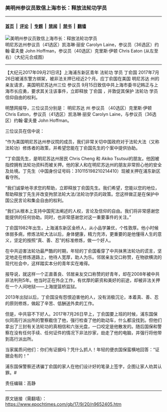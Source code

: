 ### 美明州参议员致信上海市长：释放法轮功学员

---

#### [首页](../../../..?n9652405) &nbsp;|&nbsp; [评论](../../../../../epoch-comment?n9652405) &nbsp;|&nbsp; [专题](../../../../../epoch-special?n9652405) &nbsp;|&nbsp; [禁闻](../../../../../epoch-news?n9652405) &nbsp;|&nbsp; [禁书](../../../../../books?n9652405) &nbsp;|&nbsp; [翻墙](https://github.com/gfw-breaker/nogfw/blob/master/README.md?n9652405)


<div><img alt="美明州参议员致信上海市长：释放法轮功学员" class="attachment-djy_600_400 size-djy_600_400 wp-post-image" src="https://i.epochtimes.com/assets/uploads/2017/09/14e62d3a8b0d520d_ttl7dayQ7L_1_4_-600x400.jpg"/>
<div class="caption">
 明尼苏达州参议员（41选区）凯洛琳·丽安 Carolyn Laine，参议员（36选区）约翰·霍夫曼 John Hoffman，参议员（40选区）克里斯·伊顿 Chris Eaton (从左至右）（大纪元合成图）
</div></div><hr/><div class="post_content" id="artbody" itemprop="articleBody">
 <!-- article content begin -->
 <p>
  【大纪元2017年09月21日讯】上海浦东新区青年
  <ok href="https://www.epochtimes.com/gb/tag/%E6%B3%95%E8%BD%AE%E5%8A%9F.html">
   法轮功
  </ok>
  学员
  <ok href="https://www.epochtimes.com/gb/tag/%E4%B8%81%E4%BF%9E%E5%9B%BD.html">
   丁俞国
  </ok>
  2017年7月26日被浦东警方绑架，被非法关押已经近2个月。应丁俞国在美国
  <ok href="https://www.epochtimes.com/gb/tag/%E6%98%8E%E5%B0%BC%E8%8B%8F%E8%BE%BE.html">
   明尼苏达
  </ok>
  州的亲友请求，美国明尼苏达州三位
  <ok href="https://www.epochtimes.com/gb/tag/%E5%8F%82%E8%AE%AE%E5%91%98.html">
   参议员
  </ok>
  9月15日致信中共上海市委书记韩正与上海市长应勇，要求其关注该事件，立即释放
  <ok href="https://www.epochtimes.com/gb/tag/%E4%B8%81%E4%BF%9E%E5%9B%BD.html">
   丁俞国
  </ok>
  ，并敦促其保护
  <ok href="https://www.epochtimes.com/gb/tag/%E6%B3%95%E8%BD%AE%E5%8A%9F.html">
   法轮功
  </ok>
  学员信仰自由的权利。
 </p>
 <p>
  明慧网报导，三位议员分别是：
  <ok href="https://www.epochtimes.com/gb/tag/%E6%98%8E%E5%B0%BC%E8%8B%8F%E8%BE%BE.html">
   明尼苏达
  </ok>
  州
  <ok href="https://www.epochtimes.com/gb/tag/%E5%8F%82%E8%AE%AE%E5%91%98.html">
   参议员
  </ok>
  （40选区）克里斯·伊顿 Chris Eaton，参议员（41选区）凯洛琳·丽安 Carolyn Laine，与参议员（36选区）约翰·霍夫曼 John Hoffman。
 </p>
 <p>
  三位议员在信中说：
 </p>
 <p>
  “作为美国明尼苏达州参议院的成员，我们非常关切中国政府对于法轮大法（又称法轮功）修炼者的政策，并希望您能在丁俞国先生的个案中提供协助。
 </p>
 <p>
  “丁俞国先生，是明尼苏达州居民 Chris Cheng 和 Akiko Tsutsui的朋友。他因被指控拥有法轮功资料而被关押。他的家人和在明尼苏达州的朋友非常担心他的安全及处境。丁先生（中国身份证号码：310115198210214410）现被关押在浦东新区看守所。
 </p>
 <p>
  “我们诚挚地寻求您的帮助，立即释放丁俞国先生。我们希望，您能以您的地位，帮助释放丁先生并改变拘禁法轮大法/法轮功学员的政策。您这样做正是在保护中国公民言论和集会自由的权利。
 </p>
 <p>
  “我们从根本上支持中国宪法阐述的人权，言论及信仰的自由。我们将非常感谢您能提供的任何协助。同时，也非常感谢您对这一重要事件的关注。”
 </p>
 <p>
  丁俞国1982年出生，上海浦东新区金桥人，从小品学兼优，个性敦厚。他小时候体弱多病，修炼法轮大法以后，身体健康，精力充沛，更重要的是他懂得人生的意义，坚定的按照“真、善、忍”的标准修炼，做一个好人。
 </p>
 <p>
  在中共迫害法轮功最严酷的时期，年轻的丁俞国看穿了中共抹黑法轮功的谎言，坚定地走在修炼道路上，他待人宽厚，助人为乐。邻居亲友交口称赞，在物欲横流的现代社会中，这样踏实本分的青年实在难得。
 </p>
 <p>
  报导说，就这样一个正直善良、邻居亲友交口称赞的好青年，却在2008年被中共非法判刑5年。他当时正在外企工作，有优厚的薪资和美好的前途，却被非法关押在一个人间地狱——上海提篮桥监狱。
 </p>
 <p>
  2013年出狱以后，丁俞国没有怨恨迫害他的人，没有消极沉沦，本着真、善、忍的原则修炼，做起了辛苦、低酬送外卖的工作。
 </p>
 <p>
  但是，中共容不下好人。2017年7月26日早上，丁俞国要上班的时候，浦东国保伙同高行派出所的警察截住了他，强行检查了他的助动车，什么都没找到。但他们拿出了三封有关法轮功的真相信和六张光盘，一口咬定是他散发的。随后国保和警察在没有任何手续、任何证件的情况下非法抄家，劫走了他的电脑，并强行将他带到高行派出所。
 </p>
 <p>
  当家属质问他们：你们有证据吗？凭什么抓人！年轻的便衣国保蛮横地回答：“证据会有的！”
 </p>
 <p>
  浦东国保警察还诱骗丁俞国的家人在他们设计好的笔录上签字，企图让家人劝其认罪。#
 </p>
 <p>
  责任编辑：高静
 </p>
 <!-- article content end -->
 <div id="below_article_ad">
 </div>
</div>


---

原文链接（需翻墙）：https://www.epochtimes.com/gb/17/9/20/n9652405.htm